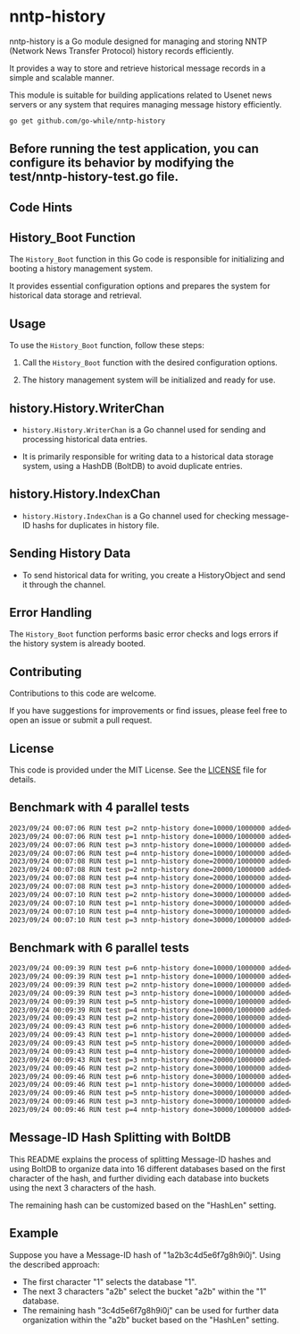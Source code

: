 # nntp-history

nntp-history is a Go module designed for managing and storing NNTP (Network News Transfer Protocol) history records efficiently.

It provides a way to store and retrieve historical message records in a simple and scalable manner.

This module is suitable for building applications related to Usenet news servers or any system that requires managing message history efficiently.

```sh
go get github.com/go-while/nntp-history
```

## Before running the test application, you can configure its behavior by modifying the test/nntp-history-test.go file.


## Code Hints

## History_Boot Function

The `History_Boot` function in this Go code is responsible for initializing and booting a history management system.

It provides essential configuration options and prepares the system for historical data storage and retrieval.

## Usage

To use the `History_Boot` function, follow these steps:

1. Call the `History_Boot` function with the desired configuration options.

2. The history management system will be initialized and ready for use.

## history.History.WriterChan

- `history.History.WriterChan` is a Go channel used for sending and processing historical data entries.

- It is primarily responsible for writing data to a historical data storage system, using a HashDB (BoltDB) to avoid duplicate entries.

## history.History.IndexChan

- `history.History.IndexChan` is a Go channel used for checking message-ID hashs for duplicates in history file.

## Sending History Data

- To send historical data for writing, you create a HistoryObject and send it through the channel.

## Error Handling

The `History_Boot` function performs basic error checks and logs errors if the history system is already booted.

## Contributing

Contributions to this code are welcome.

If you have suggestions for improvements or find issues, please feel free to open an issue or submit a pull request.

## License

This code is provided under the MIT License. See the [LICENSE](LICENSE) file for details.

## Benchmark with 4 parallel tests
```sh
2023/09/24 00:07:06 RUN test p=2 nntp-history done=10000/1000000 added=10000 dupes=0 cachehits=0 retry=0 adddupes=0
2023/09/24 00:07:06 RUN test p=1 nntp-history done=10000/1000000 added=10000 dupes=0 cachehits=0 retry=0 adddupes=0
2023/09/24 00:07:06 RUN test p=3 nntp-history done=10000/1000000 added=10000 dupes=0 cachehits=0 retry=0 adddupes=0
2023/09/24 00:07:06 RUN test p=4 nntp-history done=10000/1000000 added=10000 dupes=0 cachehits=0 retry=0 adddupes=0
2023/09/24 00:07:08 RUN test p=1 nntp-history done=20000/1000000 added=20000 dupes=0 cachehits=0 retry=0 adddupes=0
2023/09/24 00:07:08 RUN test p=2 nntp-history done=20000/1000000 added=20000 dupes=0 cachehits=0 retry=0 adddupes=0
2023/09/24 00:07:08 RUN test p=4 nntp-history done=20000/1000000 added=20000 dupes=0 cachehits=0 retry=0 adddupes=0
2023/09/24 00:07:08 RUN test p=3 nntp-history done=20000/1000000 added=20000 dupes=0 cachehits=0 retry=0 adddupes=0
2023/09/24 00:07:10 RUN test p=2 nntp-history done=30000/1000000 added=30000 dupes=0 cachehits=0 retry=0 adddupes=0
2023/09/24 00:07:10 RUN test p=1 nntp-history done=30000/1000000 added=30000 dupes=0 cachehits=0 retry=0 adddupes=0
2023/09/24 00:07:10 RUN test p=4 nntp-history done=30000/1000000 added=30000 dupes=0 cachehits=0 retry=0 adddupes=0
2023/09/24 00:07:10 RUN test p=3 nntp-history done=30000/1000000 added=30000 dupes=0 cachehits=0 retry=0 adddupes=0
```

## Benchmark with 6 parallel tests
```sh
2023/09/24 00:09:39 RUN test p=6 nntp-history done=10000/1000000 added=10000 dupes=0 cachehits=0 retry=0 adddupes=0
2023/09/24 00:09:39 RUN test p=1 nntp-history done=10000/1000000 added=10000 dupes=0 cachehits=0 retry=0 adddupes=0
2023/09/24 00:09:39 RUN test p=2 nntp-history done=10000/1000000 added=10000 dupes=0 cachehits=0 retry=0 adddupes=0
2023/09/24 00:09:39 RUN test p=3 nntp-history done=10000/1000000 added=10000 dupes=0 cachehits=0 retry=0 adddupes=0
2023/09/24 00:09:39 RUN test p=5 nntp-history done=10000/1000000 added=10000 dupes=0 cachehits=0 retry=0 adddupes=0
2023/09/24 00:09:39 RUN test p=4 nntp-history done=10000/1000000 added=10000 dupes=0 cachehits=0 retry=0 adddupes=0
2023/09/24 00:09:43 RUN test p=2 nntp-history done=20000/1000000 added=20000 dupes=0 cachehits=0 retry=0 adddupes=0
2023/09/24 00:09:43 RUN test p=6 nntp-history done=20000/1000000 added=20000 dupes=0 cachehits=0 retry=0 adddupes=0
2023/09/24 00:09:43 RUN test p=1 nntp-history done=20000/1000000 added=20000 dupes=0 cachehits=0 retry=0 adddupes=0
2023/09/24 00:09:43 RUN test p=5 nntp-history done=20000/1000000 added=20000 dupes=0 cachehits=0 retry=0 adddupes=0
2023/09/24 00:09:43 RUN test p=4 nntp-history done=20000/1000000 added=20000 dupes=0 cachehits=0 retry=0 adddupes=0
2023/09/24 00:09:43 RUN test p=3 nntp-history done=20000/1000000 added=20000 dupes=0 cachehits=0 retry=0 adddupes=0
2023/09/24 00:09:46 RUN test p=2 nntp-history done=30000/1000000 added=30000 dupes=0 cachehits=0 retry=0 adddupes=0
2023/09/24 00:09:46 RUN test p=6 nntp-history done=30000/1000000 added=30000 dupes=0 cachehits=0 retry=0 adddupes=0
2023/09/24 00:09:46 RUN test p=1 nntp-history done=30000/1000000 added=30000 dupes=0 cachehits=0 retry=0 adddupes=0
2023/09/24 00:09:46 RUN test p=5 nntp-history done=30000/1000000 added=30000 dupes=0 cachehits=0 retry=0 adddupes=0
2023/09/24 00:09:46 RUN test p=3 nntp-history done=30000/1000000 added=30000 dupes=0 cachehits=0 retry=0 adddupes=0
2023/09/24 00:09:46 RUN test p=4 nntp-history done=30000/1000000 added=30000 dupes=0 cachehits=0 retry=0 adddupes=0
```

## Message-ID Hash Splitting with BoltDB

This README explains the process of splitting Message-ID hashes and using BoltDB to organize data into 16 different databases based on the first character of the hash, and further dividing each database into buckets using the next 3 characters of the hash.

The remaining hash can be customized based on the "HashLen" setting.

## Example

Suppose you have a Message-ID hash of "1a2b3c4d5e6f7g8h9i0j". Using the described approach:

- The first character "1" selects the database "1".
- The next 3 characters "a2b" select the bucket "a2b" within the "1" database.
- The remaining hash "3c4d5e6f7g8h9i0j" can be used for further data organization within the "a2b" bucket based on the "HashLen" setting.

